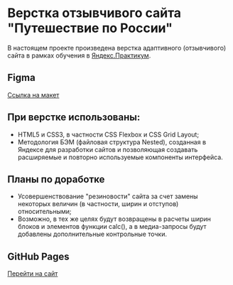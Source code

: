 # Верстка отзывчивого сайта "Путешествие по России"

В настоящем проекте произведена верстка адаптивного (отзывчивого) сайта в рамках обучения в [Яндекс.Практикум](https://practicum.yandex.ru/).

## Figma

[Ссылка на макет](https://www.figma.com/file/5S2WSbEFL6awjVWJ0NWL8Q/Sprint-3_-Russia-_-desktop-mobile?node-id=28503%3A0)

## При верстке использованы:

* HTML5 и CSS3, в частности CSS Flexbox и CSS Grid Layout;
* Методология БЭМ (файловая структура Nested), созданная в Яндексе для разработки сайтов и позволяющая создавать расширяемые и повторно используемые компоненты интерфейса.

## Планы по доработке

* Усовершенствование "резиновости" сайта за счет замены некоторых величин (в частности, ширин и отступов) относительными;
* Возможно, в тех же целях будут возвращены в расчеты ширин блоков и элементов функции calc(), а в медиа-запросы будут добавлены дополнительные контрольные точки.

## GitHub Pages

[Перейти на сайт](https://vkrasnova.github.io/russian-travel/ "Путешествия по России")
